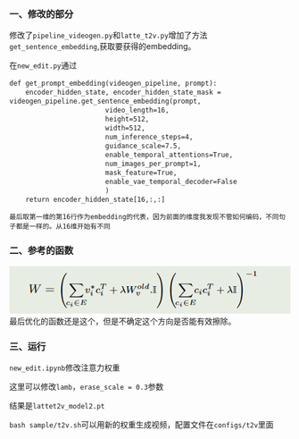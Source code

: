 ### 一、修改的部分
修改了`pipeline_videogen.py`和`latte_t2v.py`增加了方法`get_sentence_embedding`,获取要获得的embedding。

在`new_edit.py`通过

```
def get_prompt_embedding(videogen_pipeline, prompt):
    encoder_hidden_state, encoder_hidden_state_mask = videogen_pipeline.get_sentence_embedding(prompt, 
                        video_length=16, 
                        height=512, 
                        width=512, 
                        num_inference_steps=4,
                        guidance_scale=7.5,
                        enable_temporal_attentions=True,
                        num_images_per_prompt=1,
                        mask_feature=True,
                        enable_vae_temporal_decoder=False
                        )
    return encoder_hidden_state[16,:,:]
```

    最后取第一维的第16行作为embedding的代表，因为前面的维度我发现不管如何编码，不同句子都是一样的。从16维开始有不同

### 二、参考的函数
![Alt text](image.png)
最后优化的函数还是这个，但是不确定这个方向是否能有效擦除。

### 三、运行
`new_edit.ipynb`修改注意力权重

这里可以修改`lamb`，`erase_scale = 0.3`参数

结果是`lattet2v_model2.pt`

`bash sample/t2v.sh`可以用新的权重生成视频，配置文件在`configs/t2v`里面